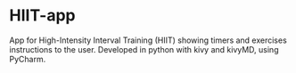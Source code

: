 # HIIT-app
App for High-Intensity Interval Training (HIIT) showing timers and exercises instructions to the user. Developed in python with kivy and kivyMD, using PyCharm.
